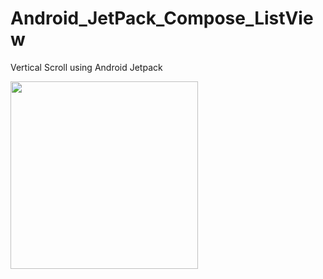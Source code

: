 # Android_JetPack_Compose_ListView
Vertical Scroll using Android Jetpack 


<img src = "https://user-images.githubusercontent.com/30453784/76336355-e6764980-631b-11ea-9d82-422ef3cb9d0c.png" width = 300.0>
